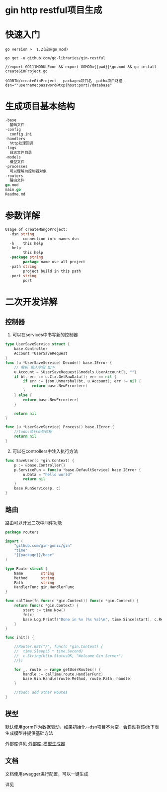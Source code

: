 # gin http restful项目生成

# 快速入门 
    
    go version >  1.2(应用go mod)
    
    go get -u github.com/go-libraries/gin-restful

    //export GO111MODULE=on && export GOMOD={{pwd}}\go.mod && go install createGinProject.go
    
    $GOBIN/createGinProject  -package=项目名 -path=项目路径 -dsn=""username:password@tcp(host:port)/database"
    
# 生成项目基本结构

```go
-base
  基础文件
-config
  config.ini
-handlers
  http处理回调
-logs
  日志文件目录
-models
  模型文件
-processes
  可以理解为控制器对象
-routers
  路由文件
go.mod
main.go
Readme.md
```

# 参数详解

```go
Usage of createMangoProject:
  -dsn string
        connection info names dsn
  -h    this help
  -help
        this help
  -package string
        package name use all project
  -path string
        project build in this path
  -port string
        port
```

# 二次开发详解

## 控制器

1. 可以在services中书写新的控制器

```go
type UserSaveService struct {
	base.Controller
	Account *UserSaveRequest
}
func (u *UserSaveService) Decode() base.IError {
    // 解析 输入字段 如下
	u.Account = &UserSaveRequest{&models.UserAccount{}, ""}
	if bt, err := u.Ctx.GetRawData(); err == nil {
		if err := json.Unmarshal(bt, u.Account); err != nil {
			return base.NewError(err)
		}
	} else {
		return base.NewError(err)
	}

	return nil
}

func (u *UserSaveService) Process() base.IError {
    //todo:执行业务过程
	return nil
}
```

2. 可以在controllers中注入执行方法

```go
func SaveUser(c *gin.Context) {
	p := &base.Controller{}
	p.ServiceFun = func(u *base.DefaultService) base.IError {
		u.Data = "hello world"
		return nil
	}
	base.RunService(p, c)
}
```

## 路由

路由可以开发二次中间件功能
```go
package routers

import (
	"github.com/gin-gonic/gin"
	"time"
	"{{package}}/base"
)

type Route struct {
	Name        string
	Method      string
	Path        string
	HandlerFunc gin.HandlerFunc
}

func calTime(fn func(c *gin.Context)) func(c *gin.Context) {
	return func(c *gin.Context) {
		start := time.Now()
		fn(c)
		base.Log.Printf("Done in %v (%s %s)\n", time.Since(start), c.Request.Method, c.Request.URL.Path)
	}
}

func init() {

	//Router.GET("/", func(c *gin.Context) {
	//	time.Sleep(5 * time.Second)
	//	c.String(http.StatusOK, "Welcome Gin Server")
	//})

	for _, route := range getUserRoutes() {
		handle := calTime(route.HandlerFunc)
		base.Gin.Handle(route.Method, route.Path, handle)
	}

	//todo: add other Routes
}
```

## 模型

默认使用gorm作为数据驱动，如果初始化--dsn项目不为空，会自动将该db下表生成模型并提供基础方法

外部库详见 [外部库-模型生成器](https://github.com/go-libraries/genModels)


## 文档

文档使用swagger进行配置，可以一键生成

详见